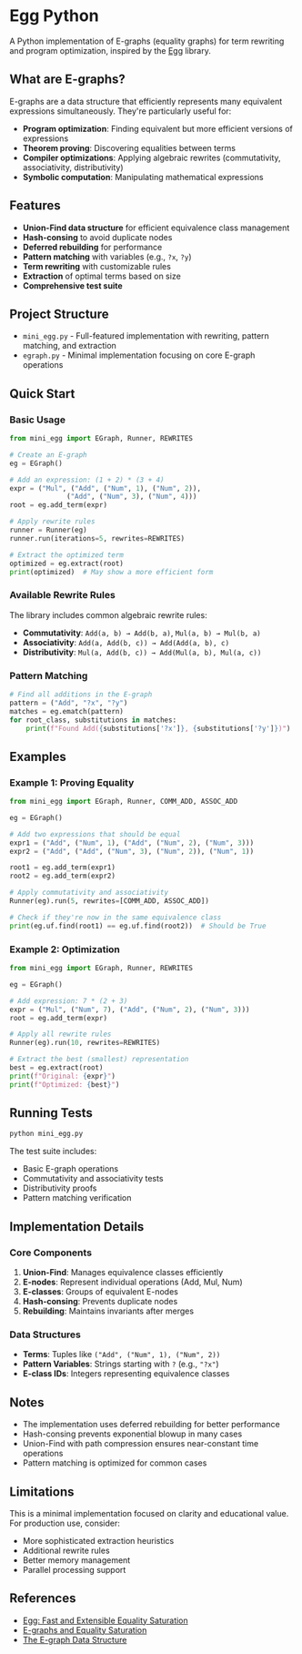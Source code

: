 # Egg Python

A Python implementation of E-graphs (equality graphs) for term rewriting and program optimization, inspired by the [Egg](https://egraphs-good.github.io/) library.

## What are E-graphs?

E-graphs are a data structure that efficiently represents many equivalent expressions simultaneously. They're particularly useful for:

- **Program optimization**: Finding equivalent but more efficient versions of expressions
- **Theorem proving**: Discovering equalities between terms
- **Compiler optimizations**: Applying algebraic rewrites (commutativity, associativity, distributivity)
- **Symbolic computation**: Manipulating mathematical expressions

## Features

- **Union-Find data structure** for efficient equivalence class management
- **Hash-consing** to avoid duplicate nodes
- **Deferred rebuilding** for performance
- **Pattern matching** with variables (e.g., `?x`, `?y`)
- **Term rewriting** with customizable rules
- **Extraction** of optimal terms based on size
- **Comprehensive test suite**

## Project Structure

- `mini_egg.py` - Full-featured implementation with rewriting, pattern matching, and extraction
- `egraph.py` - Minimal implementation focusing on core E-graph operations

## Quick Start

### Basic Usage

```python
from mini_egg import EGraph, Runner, REWRITES

# Create an E-graph
eg = EGraph()

# Add an expression: (1 + 2) * (3 + 4)
expr = ("Mul", ("Add", ("Num", 1), ("Num", 2)),
              ("Add", ("Num", 3), ("Num", 4)))
root = eg.add_term(expr)

# Apply rewrite rules
runner = Runner(eg)
runner.run(iterations=5, rewrites=REWRITES)

# Extract the optimized term
optimized = eg.extract(root)
print(optimized)  # May show a more efficient form
```

### Available Rewrite Rules

The library includes common algebraic rewrite rules:

- **Commutativity**: `Add(a, b) → Add(b, a)`, `Mul(a, b) → Mul(b, a)`
- **Associativity**: `Add(a, Add(b, c)) → Add(Add(a, b), c)`
- **Distributivity**: `Mul(a, Add(b, c)) → Add(Mul(a, b), Mul(a, c))`

### Pattern Matching

```python
# Find all additions in the E-graph
pattern = ("Add", "?x", "?y")
matches = eg.ematch(pattern)
for root_class, substitutions in matches:
    print(f"Found Add({substitutions['?x']}, {substitutions['?y']})")
```

## Examples

### Example 1: Proving Equality

```python
from mini_egg import EGraph, Runner, COMM_ADD, ASSOC_ADD

eg = EGraph()

# Add two expressions that should be equal
expr1 = ("Add", ("Num", 1), ("Add", ("Num", 2), ("Num", 3)))
expr2 = ("Add", ("Add", ("Num", 3), ("Num", 2)), ("Num", 1))

root1 = eg.add_term(expr1)
root2 = eg.add_term(expr2)

# Apply commutativity and associativity
Runner(eg).run(5, rewrites=[COMM_ADD, ASSOC_ADD])

# Check if they're now in the same equivalence class
print(eg.uf.find(root1) == eg.uf.find(root2))  # Should be True
```

### Example 2: Optimization

```python
from mini_egg import EGraph, Runner, REWRITES

eg = EGraph()

# Add expression: 7 * (2 + 3)
expr = ("Mul", ("Num", 7), ("Add", ("Num", 2), ("Num", 3)))
root = eg.add_term(expr)

# Apply all rewrite rules
Runner(eg).run(10, rewrites=REWRITES)

# Extract the best (smallest) representation
best = eg.extract(root)
print(f"Original: {expr}")
print(f"Optimized: {best}")
```

## Running Tests

```bash
python mini_egg.py
```

The test suite includes:
- Basic E-graph operations
- Commutativity and associativity tests
- Distributivity proofs
- Pattern matching verification

## Implementation Details

### Core Components

1. **Union-Find**: Manages equivalence classes efficiently
2. **E-nodes**: Represent individual operations (Add, Mul, Num)
3. **E-classes**: Groups of equivalent E-nodes
4. **Hash-consing**: Prevents duplicate nodes
5. **Rebuilding**: Maintains invariants after merges

### Data Structures

- **Terms**: Tuples like `("Add", ("Num", 1), ("Num", 2))`
- **Pattern Variables**: Strings starting with `?` (e.g., `"?x"`)
- **E-class IDs**: Integers representing equivalence classes

## Notes

- The implementation uses deferred rebuilding for better performance
- Hash-consing prevents exponential blowup in many cases
- Union-Find with path compression ensures near-constant time operations
- Pattern matching is optimized for common cases

## Limitations

This is a minimal implementation focused on clarity and educational value. For production use, consider:

- More sophisticated extraction heuristics
- Additional rewrite rules
- Better memory management
- Parallel processing support

## References

- [Egg: Fast and Extensible Equality Saturation](https://egraphs-good.github.io/)
- [E-graphs and Equality Saturation](https://dl.acm.org/doi/10.1145/3434304)
- [The E-graph Data Structure](https://www.hillelwayne.com/post/equality-saturation/)

